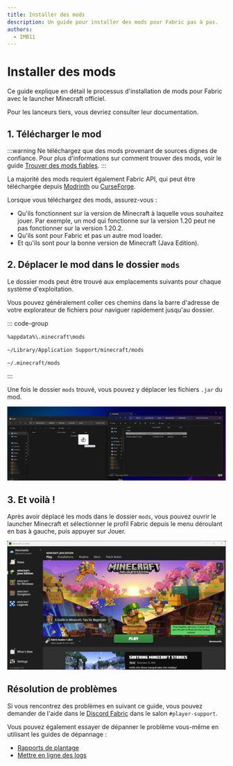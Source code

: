 ```yaml
---
title: Installer des mods
description: Un guide pour installer des mods pour Fabric pas à pas.
authors:
  - IMB11
---
```


# Installer des mods

Ce guide explique en détail le processus d'installation de mods pour Fabric avec le launcher Minecraft officiel.

Pour les lanceurs tiers, vous devriez consulter leur documentation.

## 1. Télécharger le mod

:::warning
Ne téléchargez que des mods provenant de sources dignes de confiance. Pour plus d'informations sur comment trouver des mods, voir le guide [Trouver des mods fiables](./finding-mods).
:::

La majorité des mods requiert également Fabric API, qui peut être téléchargée depuis [Modrinth](https://modrinth.com/mod/fabric-api) ou [CurseForge](https://curseforge.com/minecraft/mc-mods/fabric-api).

Lorsque vous téléchargez des mods, assurez-vous :

- Qu'ils fonctionnent sur la version de Minecraft à laquelle vous souhaitez jouer. Par exemple, un mod qui fonctionne sur la version 1.20 peut ne pas fonctionner sur la version 1.20.2.
- Qu'ils sont pour Fabric et pas un autre mod loader.
- Et qu'ils sont pour la bonne version de Minecraft (Java Edition).

## 2. Déplacer le mod dans le dossier `mods`

Le dossier mods peut être trouvé aux emplacements suivants pour chaque système d'exploitation.

Vous pouvez généralement coller ces chemins dans la barre d'adresse de votre explorateur de fichiers pour naviguer rapidement jusqu'au dossier.

::: code-group

```:no-line-numbers [Windows]
%appdata%\.minecraft\mods
```

```:no-line-numbers [macOS]
~/Library/Application Support/minecraft/mods
```

```:no-line-numbers [Linux]
~/.minecraft/mods
```

:::

Une fois le dossier `mods` trouvé, vous pouvez y déplacer les fichiers `.jar` du mod.

![Mods installés dans le dossier mods](/assets/players/installing-mods.png)

## 3. Et voilà !

Après avoir déplacé les mods dans le dossier `mods`, vous pouvez ouvrir le launcher Minecraft et sélectionner le profil Fabric depuis le menu déroulant en bas à gauche, puis appuyer sur Jouer.

![Le lanceur Minecraft avec le profil Fabric sélectionné](/assets/players/installing-fabric/launcher-screen.png)

## Résolution de problèmes

Si vous rencontrez des problèmes en suivant ce guide, vous pouvez demander de l'aide dans le [Discord Fabric](https://discord.gg/v6v4pMv) dans le salon `#player-support`.

Vous pouvez également essayer de dépanner le problème vous-même en utilisant les guides de dépannage :

- [Rapports de plantage](./troubleshooting/crash-reports)
- [Mettre en ligne des logs](./troubleshooting/uploading-logs)
